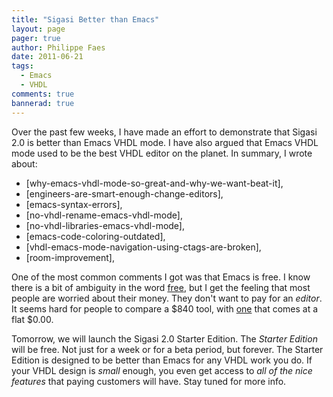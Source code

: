 ```yaml
---
title: "Sigasi Better than Emacs"
layout: page 
pager: true
author: Philippe Faes
date: 2011-06-21
tags: 
  - Emacs
  - VHDL
comments: true
bannerad: true
---
```


Over the past few weeks, I have made an effort to demonstrate that Sigasi 2.0 is better than Emacs VHDL mode. I have also argued that Emacs VHDL mode used to be the best VHDL editor on the planet. In summary, I wrote about:

* [why-emacs-vhdl-mode-so-great-and-why-we-want-beat-it],
* [engineers-are-smart-enough-change-editors],
* [emacs-syntax-errors],
* [no-vhdl-rename-emacs-vhdl-mode],
* [no-vhdl-libraries-emacs-vhdl-mode],
* [emacs-code-coloring-outdated],
* [vhdl-emacs-mode-navigation-using-ctags-are-broken],
* [room-improvement],

One of the most common comments I got was that Emacs is free. I know there is a bit of ambiguity in the word [free](http://en.wikipedia.org/wiki/Gratis_versus_libre), but I get the feeling that most people are worried about their money. They don't want to pay for an _editor_. It seems hard for people to compare a $840 tool, with [one](http://www.iis.ee.ethz.ch/~zimmi/emacs/vhdl-mode.html) that comes at a flat $0.00. 

Tomorrow, we will launch the Sigasi 2.0 Starter Edition. The _Starter Edition_ will be free. Not just for a week or for a beta period, but forever.
The Starter Edition is designed to be better than Emacs for any VHDL work you do. If your VHDL design is _small_ enough, you even get access to _all of the nice features_ that paying customers will have. Stay tuned for more info.
